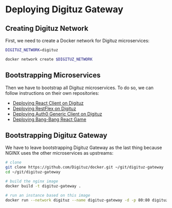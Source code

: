 # Deploying Digituz Gateway

## Creating Digituz Network

First, we need to create a Docker network for Digituz microservices:

```bash
DIGITUZ_NETWORK=digituz

docker network create $DIGITUZ_NETWORK
```

## Bootstrapping Microservices

Then we have to bootstrap all Digituz microservices. To do so, we can follow instructions on their own repositories:

- [Deploying React Client on Digituz](https://github.com/brunokrebs/react-auth0/blob/master/docs/deploy-digituz.md)
- [Deploying RestFlex on Digituz](https://github.com/auth0-blog/auth0-rest-server/blob/master/docs/deploy-digituz.md)
- [Deploying Auth0 Generic Client on Digituz](https://github.com/brunokrebs/angular-auth0-generic-client/blob/master/docs/deploy-digituz.md)
- [Deploying Bang-Bang React Game](https://github.com/auth0-blog/bang-bang-react-game/blob/master/docs/deploy-digituz.md)

## Bootstrapping Digituz Gateway

We have to leave bootstrapping Digituz Gateway as the last thing because NGINX uses the other microservices as upstreams:

```bash
# clone
git clone https://github.com/Digituz/docker.git ~/git/digituz-gateway
cd ~/git/digituz-gateway

# build the nginx image
docker build -t digituz-gateway .

# run an instance based on this image
docker run --network digituz --name digituz-gateway -d -p 80:80 digituz-gateway
```
